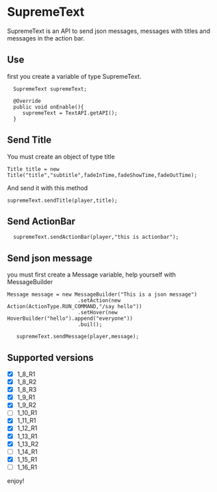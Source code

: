 # SupremeText
SupremeText is an API to send json messages, messages with titles and messages in the action bar.

## Use
first you create a variable of type SupremeText.

```
  SupremeText supremeText;
  
  @Override
  public void onEnable(){
     supremeText = TextAPI.getAPI();
  }
```

## Send Title 

You must create an object of type title

```  
Title title = new Title("title","subtitle",fadeInTime,fadeShowTime,fadeOutTime);
```  
And send it with this method
```  
supremeText.sendTitle(player,title);
```

## Send ActionBar

```
  supremeText.sendActionBar(player,"this is actionbar");
```

## Send json message
you must first create a Message variable, help yourself with MessageBuilder

```
Message message = new MessageBuilder("This is a json message")
                       .setAction(new Action(ActionType.RUN_COMMAND,"/say hello"))
                       .setHover(new HoverBuilder("hello").append("everyone"))
                       .buil();
                           
   supremeText.sendMessage(player,message);
```

## Supported versions

- [X] 1_8_R1
- [X] 1_8_R2
- [X] 1_8_R3
- [X] 1_9_R1
- [X] 1_9_R2
- [ ] 1_10_R1
- [X] 1_11_R1
- [X] 1_12_R1
- [X] 1_13_R1
- [X] 1_13_R2
- [ ] 1_14_R1
- [X] 1_15_R1
- [ ] 1_16_R1

enjoy!


